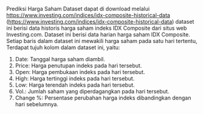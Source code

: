 Prediksi Harga Saham
Dataset dapat di download melalui https://www.investing.com/indices/idx-composite-historical-data (https://www.investing.com/indices/idx-composite-historical-data)
dataset ini berisi data historis harga saham indeks IDX Composite dari situs web Investing.com. Dataset ini berisi data harian harga saham IDX Composite. Setiap baris dalam dataset ini mewakili harga saham pada satu hari tertentu, Terdapat tujuh kolom dalam dataset ini, yaitu:
1. Date: Tanggal harga saham diambil.
2. Price: Harga penutupan indeks pada hari tersebut.
3. Open: Harga pembukaan indeks pada hari tersebut.
4. High: Harga tertinggi indeks pada hari tersebut.
5. Low: Harga terendah indeks pada hari tersebut.
6. Vol.: Jumlah saham yang diperdagangkan pada hari tersebut.
7. Change %: Persentase perubahan harga indeks dibandingkan dengan hari sebelumnya.

